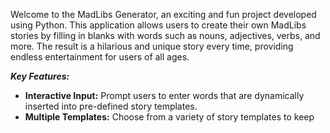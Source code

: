 Welcome to the MadLibs Generator, an exciting and fun project developed using Python. This application allows users to create their own MadLibs stories by filling in blanks with words such as nouns, adjectives, verbs, and more.  The result is a hilarious  and unique story  every time, providing endless entertainment  for users of all ages.

_**Key Features:**_

- **Interactive Input:**  Prompt users to enter words that are dynamically inserted into pre-defined story templates.
- **Multiple Templates:**  Choose from a variety of story templates to keep
